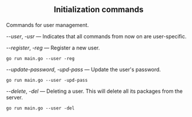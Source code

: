 ## <p style="text-align: center;">Initialization commands</p>
Commands for user management.

_--user_, _-usr_ — Indicates that all commands from now on are user-specific.<br>

_--register_, _-reg_ — Register a new user.<br>
````
go run main.go --user -reg
````

_--update-password_, _-upd-pass_ — Update the user's password.<br>
````
go run main.go --user -upd-pass
````

_--delete_, _-del_ — Deleting a user. This will delete all its packages from the server.<br>
````
go run main.go --user -del
````